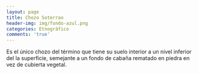 ```yaml
---
layout: page
title: Chozo Soterrao
header-img: img/fondo-azul.png
categories: Etnográfico
comments: 'true'
---
```



Es el único chozo del término que tiene su suelo interior a un nivel inferior del la superficie, semejante a un fondo de cabaña rematado en piedra en vez de cubierta vegetal.

<div class="photos">
</div>
